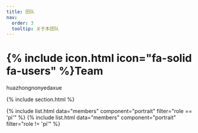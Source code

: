 ```yaml
---
title: 团队
nav:
  order: 3
  tooltip: 关于本团队
---
```


# {% include icon.html icon="fa-solid fa-users" %}Team

huazhongnonyedaxue

{% include section.html %}

{% include list.html data="members" component="portrait" filter="role == 'pi'" %}
{% include list.html data="members" component="portrait" filter="role != 'pi'" %}